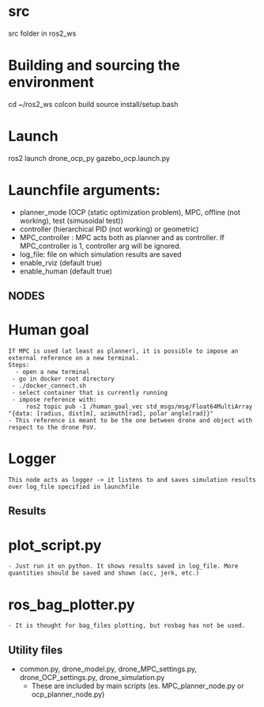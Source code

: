 # src
src folder in ros2_ws

# Building and sourcing the environment
cd ~/ros2_ws
colcon build
source install/setup.bash

# Launch
  ros2 launch drone_ocp_py gazebo_ocp.launch.py

# Launchfile arguments:
  - planner_mode (OCP (static optimization problem), MPC, offline (not working), test (simusoidal test))
  - controller (hierarchical PID (not working) or geometric)
  - MPC_controller : MPC acts both as planner and as controller. If MPC_controller is 1, controller arg will be ignored.
  - log_file: file on which simulation results are saved
  - enable_rviz (default true)
  - enable_human (default true)
  
## NODES

  # Human goal
    If MPC is used (at least as planner), it is possible to impose an external reference on a new terminal.
    Steps:
      - open a new terminal
     - go in docker root directory
     - ./docker_connect.sh 
     - select container that is currently running
     - impose reference with:
         ros2 topic pub -1 /human_goal_vec std_msgs/msg/Float64MultiArray "{data: [radius, dist[m], azimuth[rad], polar angle[rad]}"
    - This reference is meant to be the one between drone and object with respect to the drone PoV.

  # Logger
    This node acts as logger -> it listens to and saves simulation results over log_file specified in launchfile

## Results 
  # plot_script.py
    - Just run it on python. It shows results saved in log_file. More quantities should be saved and shown (acc, jerk, etc.)
  # ros_bag_plotter.py
    - It is thought for bag_files plotting, but rosbag has not be used.

## Utility files
  - common.py, drone_model.py, drone_MPC_settings.py, drone_OCP_settings.py, drone_simulation.py
    - These are included by main scripts (es. MPC_planner_node.py or ocp_planner_node.py)
         
     
